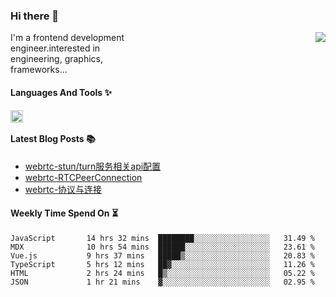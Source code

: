 <!--
**zhaohuanyuu/zhaohuanyuu** is a ✨ _special_ ✨ repository because its `README.md` (this file) appears on your GitHub profile.
-->

### Hi there 👋

<picture>
  <source media="(prefers-color-scheme: dark)" srcset="https://github-readme-stats.vercel.app/api?username=zhaohuanyuu&count_private=true&show_icons=true&theme=city_lights&hide_title=true">
  <img align="right" src="https://github-readme-stats.vercel.app/api?username=zhaohuanyuu&count_private=true&show_icons=true&hide_title=true">
</picture>

<p align="left" style="width:40%">I'm a frontend development engineer.interested in engineering, graphics, frameworks...</p>

#### Languages And Tools ✨

<img align="left" height="20" src="https://skillicons.dev/icons?i=js,ts,nodejs,react,vue,gatsby,materialui,graphql,nestjs,electron,flutter" />

</br>

#### Latest Blog Posts 📚
<!-- BLOG-POST-LIST:START -->
- [webrtc-stun/turn服务相关api配置](https://zhy.gatsbyjs.io/blog/webrtcServer)
- [webrtc-RTCPeerConnection](https://zhy.gatsbyjs.io/blog/webrtc-rtcp)
- [webrtc-协议与连接](https://zhy.gatsbyjs.io/blog/webrtc-protocal)
<!-- BLOG-POST-LIST:END -->

#### Weekly Time Spend On ⏳
<!--START_SECTION:waka-->

```text
JavaScript       14 hrs 32 mins  ████████░░░░░░░░░░░░░░░░░   31.49 %
MDX              10 hrs 54 mins  ██████░░░░░░░░░░░░░░░░░░░   23.61 %
Vue.js           9 hrs 37 mins   █████▒░░░░░░░░░░░░░░░░░░░   20.83 %
TypeScript       5 hrs 12 mins   ██▓░░░░░░░░░░░░░░░░░░░░░░   11.26 %
HTML             2 hrs 24 mins   █▒░░░░░░░░░░░░░░░░░░░░░░░   05.22 %
JSON             1 hr 21 mins    ▓░░░░░░░░░░░░░░░░░░░░░░░░   02.95 %
```

<!--END_SECTION:waka-->
